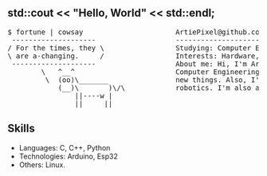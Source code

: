 ## std::cout << "Hello, World" << std::endl;

<pre>
$ fortune | cowsay                      ArtiePixel@github.com
 --------------------                   ---------------------
/ For the times, they \                 Studying: Computer Engineering at UFPB (Universidade Federal da Paraíba).
\ are a-changing.     /                 Interests: Hardware, Linux, low-level programming and Computational Seeing.
 --------------------                   About me: Hi, I'm Arthur (I prefer being called Artie), and at the moment I'm studying
        \   ^__^                        Computer Engineering at Federal University of Paraíba (UFPB). I love coding and learning
         \  (oo)\_______                new things. Also, I'm quite passionate about Arduino and ESP32, as well for automation and
            (__)\       )\/\            robotics. I'm also a member of <a href= "https://github.com/RAS-UFPB">IEEE RAS UFPB (Robotics and Automation Society)</a>.
                ||----w |
                ||     ||⠀⠀⠀⠀⠀⠀⠀⠀⠀⠀
</pre>

## Skills
- Languages: C, C++, Python
- Technologies: Arduino, Esp32
- Others: Linux.
